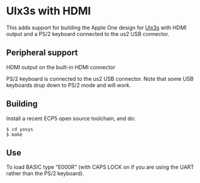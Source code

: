 # Ulx3s with HDMI

This adds support for building the Apple One design for [Ulx3s](https://radiona.org/ulx3s/) with HDMI output and a PS/2 keyboard connected to the us2 USB connector.

## Peripheral support

HDMI output on the built-in HDMI connector

PS/2 keyboard is connected to the us2 USB connector.
Note that some USB keyboards drup down to PS/2 mode and will work.

## Building
Install a recent ECP5 open source toolchain, and do:

```
$ cd yosys
$ make
```

## Use

To load BASIC type "E000R" (with CAPS LOCK on if you are using the UART rather than the PS/2 keyboard).
